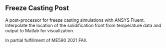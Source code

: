 ## Freeze Casting Post

A post-processor for freeze casting simulations with ANSYS Fluent. Interpolate the location of the solidification front from temperature data and output to Matlab for visualization.

In partial fulfillment of ME590 2021 FAll.
